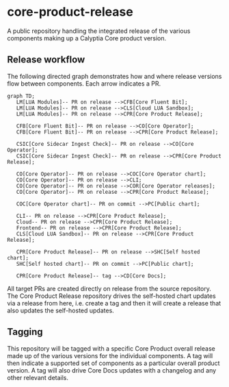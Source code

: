 # core-product-release

A public repository handling the integrated release of the various
components making up a Calyptia Core product version.

## Release workflow

The following directed graph demonstrates how and where release versions flow between components.
Each arrow indicates a PR.

```mermaid
graph TD;
   LM[LUA Modules]-- PR on release -->CFB[Core Fluent Bit];
   LM[LUA Modules]-- PR on release -->CLS[Cloud LUA Sandbox];
   LM[LUA Modules]-- PR on release -->CPR[Core Product Release];

   CFB[Core Fluent Bit]-- PR on release -->CO[Core Operator];
   CFB[Core Fluent Bit]-- PR on release -->CPR[Core Product Release];

   CSIC[Core Sidecar Ingest Check]-- PR on release -->CO[Core Operator];
   CSIC[Core Sidecar Ingest Check]-- PR on release -->CPR[Core Product Release];

   CO[Core Operator]-- PR on release -->COC[Core Operator chart];
   CO[Core Operator]-- PR on release -->CLI;
   CO[Core Operator]-- PR on release -->COR[Core Operator releases];
   CO[Core Operator]-- PR on release -->CPR[Core Product Release];

   COC[Core Operator chart]-- PR on commit -->PC[Public chart];

   CLI-- PR on release -->CPR[Core Product Release];
   Cloud-- PR on release -->CPR[Core Product Release];
   Frontend-- PR on release -->CPR[Core Product Release];
   CLS[Cloud LUA Sandbox]-- PR on release -->CPR[Core Product Release];

   CPR[Core Product Release]-- PR on release -->SHC[Self hosted chart];
   SHC[Self hosted chart]-- PR on commit -->PC[Public chart];

   CPR[Core Product Release]-- tag -->CD[Core Docs];
```

All target PRs are created directly on release from the source repository.
The Core Product Release repository drives the self-hosted chart updates via a release from here, i.e. create a tag and then it will create a release that also updates the self-hosted updates.

## Tagging

This repository will be tagged with a specific Core Product overall release made up of the various versions for the individual components.
A tag will then indicate a supported set of components as a particular overall product version.
A tag will also drive Core Docs updates with a changelog and any other relevant details.
